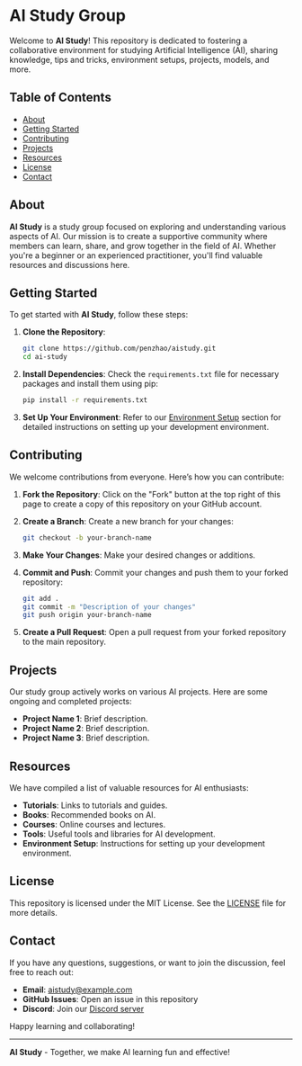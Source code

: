 # AI Study Group

Welcome to **AI Study**! This repository is dedicated to fostering a collaborative environment for studying Artificial Intelligence (AI), sharing knowledge, tips and tricks, environment setups, projects, models, and more.

## Table of Contents

- [About](#about)
- [Getting Started](#getting-started)
- [Contributing](#contributing)
- [Projects](#projects)
- [Resources](#resources)
- [License](#license)
- [Contact](#contact)

## About

**AI Study** is a study group focused on exploring and understanding various aspects of AI. Our mission is to create a supportive community where members can learn, share, and grow together in the field of AI. Whether you're a beginner or an experienced practitioner, you'll find valuable resources and discussions here.

## Getting Started

To get started with **AI Study**, follow these steps:

1. **Clone the Repository**: 
   ```bash
   git clone https://github.com/penzhao/aistudy.git
   cd ai-study
   ```

2. **Install Dependencies**: 
   Check the `requirements.txt` file for necessary packages and install them using pip:
   ```bash
   pip install -r requirements.txt
   ```

3. **Set Up Your Environment**: 
   Refer to our [Environment Setup](#environment-setup) section for detailed instructions on setting up your development environment.

## Contributing

We welcome contributions from everyone. Here’s how you can contribute:

1. **Fork the Repository**: 
   Click on the "Fork" button at the top right of this page to create a copy of this repository on your GitHub account.

2. **Create a Branch**: 
   Create a new branch for your changes:
   ```bash
   git checkout -b your-branch-name
   ```

3. **Make Your Changes**: 
   Make your desired changes or additions.

4. **Commit and Push**: 
   Commit your changes and push them to your forked repository:
   ```bash
   git add .
   git commit -m "Description of your changes"
   git push origin your-branch-name
   ```

5. **Create a Pull Request**: 
   Open a pull request from your forked repository to the main repository.

## Projects

Our study group actively works on various AI projects. Here are some ongoing and completed projects:

- **Project Name 1**: Brief description.
- **Project Name 2**: Brief description.
- **Project Name 3**: Brief description.

## Resources

We have compiled a list of valuable resources for AI enthusiasts:

- **Tutorials**: Links to tutorials and guides.
- **Books**: Recommended books on AI.
- **Courses**: Online courses and lectures.
- **Tools**: Useful tools and libraries for AI development.
- **Environment Setup**: Instructions for setting up your development environment.

## License

This repository is licensed under the MIT License. See the [LICENSE](LICENSE) file for more details.

## Contact

If you have any questions, suggestions, or want to join the discussion, feel free to reach out:

- **Email**: aistudy@example.com
- **GitHub Issues**: Open an issue in this repository
- **Discord**: Join our [Discord server](https://discord.gg/example)

Happy learning and collaborating!

---

**AI Study** - Together, we make AI learning fun and effective!